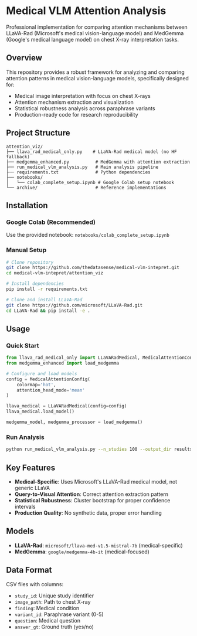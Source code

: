 # Medical VLM Attention Analysis

Professional implementation for comparing attention mechanisms between LLaVA-Rad (Microsoft's medical vision-language model) and MedGemma (Google's medical language model) on chest X-ray interpretation tasks.

## Overview

This repository provides a robust framework for analyzing and comparing attention patterns in medical vision-language models, specifically designed for:
- Medical image interpretation with focus on chest X-rays
- Attention mechanism extraction and visualization
- Statistical robustness analysis across paraphrase variants
- Production-ready code for research reproducibility

## Project Structure

```
attention_viz/
├── llava_rad_medical_only.py    # LLaVA-Rad medical model (no HF fallback)
├── medgemma_enhanced.py          # MedGemma with attention extraction
├── run_medical_vlm_analysis.py   # Main analysis pipeline
├── requirements.txt              # Python dependencies
├── notebooks/
│   └── colab_complete_setup.ipynb # Google Colab setup notebook
└── archive/                      # Reference implementations
```

## Installation

### Google Colab (Recommended)

Use the provided notebook: `notebooks/colab_complete_setup.ipynb`

### Manual Setup

```bash
# Clone repository
git clone https://github.com/thedatasense/medical-vlm-intepret.git
cd medical-vlm-intepret/attention_viz

# Install dependencies
pip install -r requirements.txt

# Clone and install LLaVA-Rad
git clone https://github.com/microsoft/LLaVA-Rad.git
cd LLaVA-Rad && pip install -e .
```

## Usage

### Quick Start

```python
from llava_rad_medical_only import LLaVARadMedical, MedicalAttentionConfig
from medgemma_enhanced import load_medgemma

# Configure and load models
config = MedicalAttentionConfig(
    colormap='hot',
    attention_head_mode='mean'
)

llava_medical = LLaVARadMedical(config=config)
llava_medical.load_model()

medgemma_model, medgemma_processor = load_medgemma()
```

### Run Analysis

```bash
python run_medical_vlm_analysis.py --n_studies 100 --output_dir results
```

## Key Features

- **Medical-Specific**: Uses Microsoft's LLaVA-Rad medical model, not generic LLaVA
- **Query-to-Visual Attention**: Correct attention extraction pattern
- **Statistical Robustness**: Cluster bootstrap for proper confidence intervals
- **Production Quality**: No synthetic data, proper error handling

## Models

- **LLaVA-Rad**: `microsoft/llava-med-v1.5-mistral-7b` (medical-specific)
- **MedGemma**: `google/medgemma-4b-it` (medical-focused)

## Data Format

CSV files with columns:
- `study_id`: Unique study identifier
- `image_path`: Path to chest X-ray
- `finding`: Medical condition
- `variant_id`: Paraphrase variant (0-5)
- `question`: Medical question
- `answer_gt`: Ground truth (yes/no)